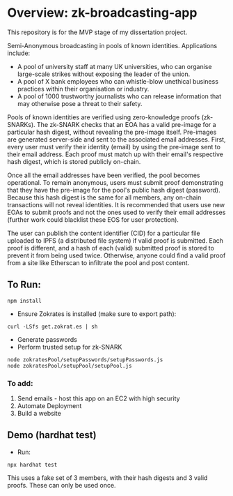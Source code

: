 # Overview: zk-broadcasting-app

This repository is for the MVP stage of my dissertation project.

Semi-Anonymous broadcasting in pools of known identities. Applications include:
+ A pool of university staff at many UK universities, who can organise large-scale strikes without exposing the leader of the union. 
+ A pool of X bank employees who can whistle-blow unethical business practices within their organisation or industry. 
+ A pool of 1000 trustworthy journalists who can release information that may otherwise pose a threat to their safety.

Pools of known identities are verified using zero-knowledge proofs (zk-SNARKs). The zk-SNARK checks that an EOA has a valid pre-image for a particular hash digest, without revealing the pre-image itself. Pre-images are generated server-side and sent to the associated email addresses. 
First, every user must verify their identity (email) by using the pre-image sent to their email address. Each proof must match up with their email's respective hash digest, which is stored publicly on-chain. 

Once all the email addresses have been verified, the pool becomes operational. To remain anonymous, users must submit proof demonstrating that they have the pre-image for the pool's public hash digest (password). Because this hash digest is the same for all members, any on-chain transactions will not reveal identities. It is recommended that users use new EOAs to submit proofs and not the ones used to verify their email addresses (further work could blacklist these EOS for user protection).

The user can publish the content identifier (CID) for a particular file uploaded to IPFS (a distributed file system) if valid proof is submitted. Each proof is different, and a hash of each (valid) submitted proof is stored to prevent it from being used twice. Otherwise, anyone could find a valid proof from a site like Etherscan to infiltrate the pool and post content.


## To Run:

```
npm install
```

+ Ensure Zokrates is installed (make sure to export path):

```
curl -LSfs get.zokrat.es | sh
```
+ Generate passwords
+ Perform trusted setup for zk-SNARK

```
node zokratesPool/setupPasswords/setupPasswords.js
node zokratesPool/setupPool/setupPool.js
```

### To add:

1. Send emails - host this app on an EC2 with high security
2. Automate Deployment
3. Build a website


## Demo (hardhat test)

+ Run:
```
npx hardhat test
```
This uses a fake set of 3 members, with their hash digests and 3 valid proofs. These can only be used once.


